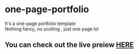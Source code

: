 # one-page-portfolio

It's a one-page portfolio template <br>
Nothing fancy, no scolling , just one page lol <br>

## You can check out the live preiew [HERE](https://nazaneyn.github.io/one-page-portfolio/) <br>

